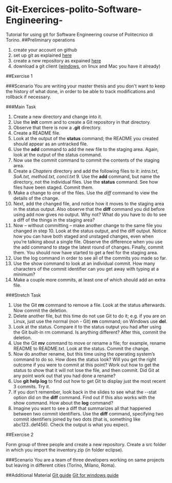 # Git-Exercices-polito-Software-Engineering-
Tutorial for using git for Software Engineering course of Politecnico di Torino.
##Preliminary operations
1. create your account on github
2. set up git as explained [here](https://help.github.com/articles/set-up-git/)
3. create a new repository as expained [here](https://help.github.com/articles/create-a-repo/)
4. download a git client ([windows](https://windows.github.com/), on linux and Mac you have it already)

##Exercise 1

###Scenario
You are writing your master thesis and you don't want to keep the history of what done, in order to be able to track modifications and rollback if necessary.

###Main Task
1. Create a new directory and change into it.
2. Use the **init** comm and to create a Git repository in that directory.
3. Observe that there is now a **.git** directory.
4. Create a README file.
5. Look at the output of the **status** command; the README you created should appear as an untracked file.
6. Use the **add** command to add the new file to the staging area. Again, look at the output of the status command.
7. Now use the commit command to commit the contents of the staging area.
8. Create a _Chapters_ directory and add the following files to it: _intro.txt, SoA.txt, method.txt, concl.txt_ 9. Use the **add** command, but name the directory, not the individual files. Use the **status** command. See how files have been staged. Commit them.
10. Make a change to one of the files. Use the *diff* command to view the details of the change.
11. Next, add the changed file, and notice how it moves to the staging area in the status output. Also observe that the **diff** command you did before using add now gives no output. Why not? What do you have to do to see a diff of the things in the staging area?
12. Now – without committing – make another change to the same file you changed in step 10. Look at the status output, and the diff output. Notice how you can have both staged and unstaged changes, even when you’re talking about a single file. Observe the difference when you use the add command to stage the latest round of changes. Finally, commit them. You should now have started to get a  feel for the staging area.
13. Use the log command in order to see all of the commits you made so far.
14. Use the show command to look at an individual commit. How many characters of the commit identifier can you get away with typing at a minimum?
15. Make a couple more commits, at least one of which should add an extra file.

###Stretch Task
1. Use the Git **rm** command to remove a file. Look at the status afterwards. Now commit the deletion.
2. Delete another file, but this time do not use Git to do it; e.g. if you are on Linux, just use the 
normal (non - Git) **rm** command; on Windows use **del**.
3. Look at the status. Compare it to the status output you had after using the Git built-in rm command. Is anything different? After this, commit the deletion.
4. Use the Git **mv** command to move or rename a file; for example, rename README to README.txt. Look at the status. Commit the change.
5. Now do another rename, but this time using the operating system’s command to do so. How does the status look? Will you get the right outcome if you were to commit at this point? Work out how to get the status
to show that it will not lose the file, and then commit. Did Git at any point work out that you had done a 
rename?
6. Use **git help log** to find out how to get Git to display just the most recent 3 commits. Try it.
7. If you don’t remember, look back in the slides to see what the --stat option did on the **diff** command. Find out if this also works with the show command. How about the **log** command?
8. Imagine you want to see a diff that summarizes all that happened between two commit identifiers. Use the 
**diff** command, specifying two commit identifiers joined by two dots (that is, something like abc123..def456). Check the output is what you expect.

##Exercise 2

Form group of three people and create a new repository. Create a src folder in which you import the inventory.zip (in folder eclipse).

###Scenario
You are a team of three developers working on same projects but leaving in different cities (Torino, Milano, Roma).

##Additional Material
[Git guide](http://git-scm.com/doc)
[Git for windows guide](https://windows.github.com/help.html)
